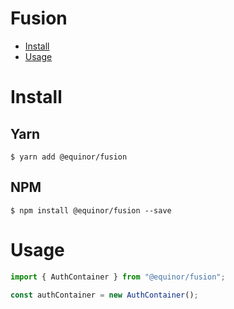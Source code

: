 # Fusion

* [Install](#install)
* [Usage](#usage)

# Install

## Yarn
```sh-session
$ yarn add @equinor/fusion
```

## NPM
```sh-session
$ npm install @equinor/fusion --save
```

# Usage

```javascript
import { AuthContainer } from "@equinor/fusion";

const authContainer = new AuthContainer();
```